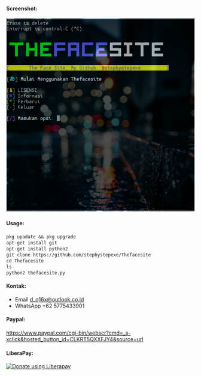 #### Screenshot:
![](./Screenshot.png)
#### Usage:
```
pkg upadate && pkg upgrade
apt-get install git
apt-get install python2
git clone https://github.com/stepbystepexe/Thefacesite
cd Thefacesite
ls
python2 thefacesite.py
```
#### Kontak:
+ Email d_q16x@outlook.co.id
+ WhatsApp +62 5775433901
#### Paypal:
https://www.paypal.com/cgi-bin/webscr?cmd=_s-xclick&hosted_button_id=CLKRT5QXXFJY4&source=url
#### LiberaPay:
<noscript><a href="https://liberapay.com/stepbystepexe/donate"><img alt="Donate using Liberapay" src="https://liberapay.com/assets/widgets/donate.svg"></a></noscript>
